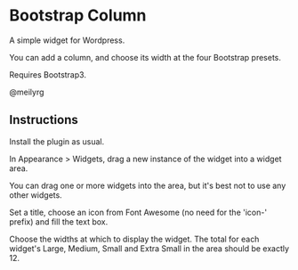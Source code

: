 # Bootstrap Column

A simple widget for Wordpress. 

You can add a column, and choose its width at the four Bootstrap presets. 

Requires Bootstrap3.

@meilyrg

## Instructions

Install the plugin as usual. 

In Appearance > Widgets, drag a new instance of the widget into a widget area. 

You can drag one or more widgets into the area, but it's best not to use any other widgets. 

Set a title, choose an icon from Font Awesome (no need for the 'icon-' prefix) and fill the text box. 

Choose the widths at which to display the widget. The total for each widget's Large, Medium, Small and Extra Small in the area should be exactly 12. 